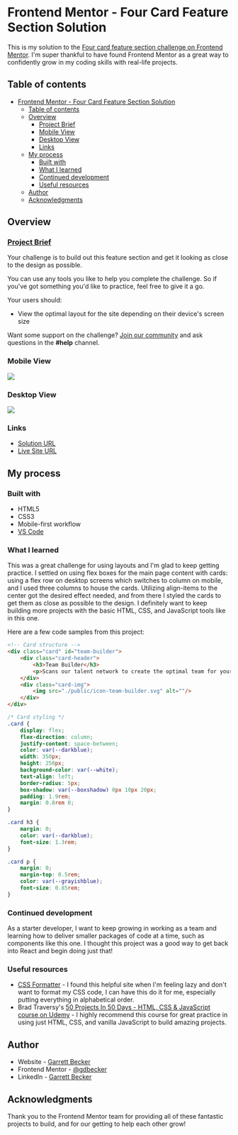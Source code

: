 # Frontend Mentor - Four Card Feature Section Solution

This is my solution to the [Four card feature section challenge on Frontend Mentor](https://www.frontendmentor.io/challenges/four-card-feature-section-weK1eFYK). I'm super thankful to have found Frontend Mentor as a great way to confidently grow in my coding skills with real-life projects. 

## Table of contents

- [Frontend Mentor - Four Card Feature Section Solution](#frontend-mentor---four-card-feature-section-solution)
	- [Table of contents](#table-of-contents)
	- [Overview](#overview)
		- [Project Brief](#project-brief)
		- [Mobile View](#mobile-view)
		- [Desktop View](#desktop-view)
		- [Links](#links)
	- [My process](#my-process)
		- [Built with](#built-with)
		- [What I learned](#what-i-learned)
		- [Continued development](#continued-development)
		- [Useful resources](#useful-resources)
	- [Author](#author)
	- [Acknowledgments](#acknowledgments)

## Overview

### [Project Brief](./project%20brief/)

Your challenge is to build out this feature section and get it looking as close to the design as possible.

You can use any tools you like to help you complete the challenge. So if you've got something you'd like to practice, feel free to give it a go.

Your users should:

- View the optimal layout for the site depending on their device's screen size

Want some support on the challenge? [Join our community](https://www.frontendmentor.io/community) and ask questions in the **#help** channel.

### Mobile View

![](./four-card-feature-section-mobile.jpg)

### Desktop View

![](./four-card-feature-section-desktop.jpg)

### Links

- [Solution URL](https://www.frontendmentor.io/solutions/four-card-feature-section-with-html-css-SZBaeKV0w8)
- [Live Site URL](https://four-card-feature-section-gdbecker.netlify.app/)

## My process

### Built with

- HTML5
- CSS3
- Mobile-first workflow
- [VS Code](https://code.visualstudio.com)

### What I learned

This was a great challenge for using layouts and I'm glad to keep getting practice. I settled on using flex boxes for the main page content with cards: using a flex row on desktop screens which switches to column on mobile, and I used three columns to house the cards. Utilizing align-items to the center got the desired effect needed, and from there I styled the cards to get them as close as possible to the design. I definitely want to keep building more projects with the basic HTML, CSS, and JavaScript tools like in this one.

Here are a few code samples from this project:

```html
<!-- Card structure -->
<div class="card" id="team-builder">
	<div class="card-header">
		<h3>Team Builder</h3>
		<p>Scans our talent network to create the optimal team for your project</p>
	</div>
	<div class="card-img">
		<img src="./public/icon-team-builder.svg" alt=""/>
	</div>
</div>
```

```css
/* Card styling */
.card {
	display: flex;
	flex-direction: column;
	justify-content: space-between;
	color: var(--darkblue);
	width: 350px;
	height: 250px;
	background-color: var(--white);
	text-align: left;
	border-radius: 5px;
	box-shadow: var(--boxshadow) 0px 10px 20px;
	padding: 1.9rem;
	margin: 0.8rem 0;
}

.card h3 {
	margin: 0;
	color: var(--darkblue);
	font-size: 1.3rem;
}

.card p {
	margin: 0;
	margin-top: 0.5rem;
	color: var(--grayishblue);
	font-size: 0.85rem;
}
```

### Continued development

As a starter developer, I want to keep growing in working as a team and learning how to deliver smaller packages of code at a time, such as components like this one. I thought this project was a good way to get back into React and begin doing just that!

### Useful resources

- [CSS Formatter](http://www.lonniebest.com/FormatCSS/) - I found this helpful site when I'm feeling lazy and don't want to format my CSS code, I can have this do it for me, especially putting everything in alphabetical order.
- Brad Traversy's [50 Projects In 50 Days - HTML, CSS & JavaScript course on Udemy](https://www.udemy.com/course/50-projects-50-days/) - I highly recommend this course for great practice in using just HTML, CSS, and vanilla JavaScript to build amazing projects.

## Author

- Website - [Garrett Becker]()
- Frontend Mentor - [@gdbecker](https://www.frontendmentor.io/profile/gdbecker)
- LinkedIn - [Garrett Becker](https://www.linkedin.com/in/garrett-becker-923b4a106/)

## Acknowledgments

Thank you to the Frontend Mentor team for providing all of these fantastic projects to build, and for our getting to help each other grow!